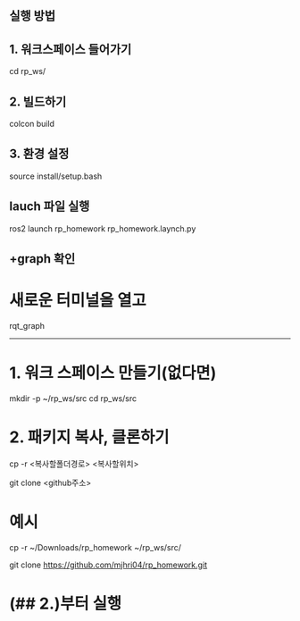 ## 실행 방법

## 1. 워크스페이스 들어가기

cd rp_ws/

## 2. 빌드하기

colcon build

## 3. 환경 설정

source install/setup.bash

## lauch 파일 실행

ros2 launch rp_homework rp_homework.laynch.py

## +graph 확인

# 새로운 터미널을 열고

rqt_graph

---------------------------------------------------------

# 1. 워크 스페이스 만들기(없다면)

mkdir -p ~/rp_ws/src
cd rp_ws/src

# 2. 패키지 복사, 클론하기

cp -r <복사할폴더경로> <복사할위치>
 
git clone <github주소>

# 예시

cp -r ~/Downloads/rp_homework ~/rp_ws/src/

git clone https://github.com/mjhri04/rp_homework.git

# (## 2.)부터 실행